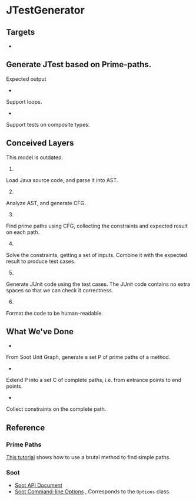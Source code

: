 # JTestGenerator

## Targets

-

Generate
JTest
based
on
Prime-paths.
-
Expected
output

-

Support
loops.

-

Support
tests
on
composite
types.

## Conceived Layers

This
model
is
outdated.

1.

Load
Java
source
code,
and
parse
it
into
AST.

2.

Analyze
AST,
and
generate
CFG.

3.

Find
prime
paths
using
CFG,
collecting
the
constraints
and
expected
result
on
each
path.

4.

Solve
the
constraints,
getting
a
set
of
inputs.
Combine
it
with
the
expected
result
to
produce
test
cases.

5.

Generate
JUnit
code
using
the
test
cases.
The
JUnit
code
contains
no
extra
spaces
so
that
we
can
check
it
correctness.

6.

Format
the
code
to
be
human-readable.

## What We've Done

-

From
Soot
Unit
Graph,
generate
a
set
P
of
prime
paths
of
a
method.

-

Extend
P
into
a
set
C
of
complete
paths,
i.e.
from
entrance
points
to
end
points.

-

Collect
constraints
on
the
complete
path.

## Reference

### Prime Paths

[This tutorial](Prime-Path-Coverage_compressed.pdf)
shows
how
to
use
a
brutal
method
to
find
simple
paths.

### Soot

- [Soot API Document](https://www.sable.mcgill.ca/soot/doc/)
- [Soot Command-line Options](https://soot-build.cs.uni-paderborn.de/public/origin/develop/soot/soot-develop/options/soot_options.htm)
  ,
  Corresponds
  to
  the `Options`
  class.